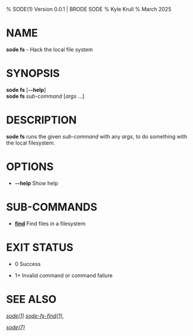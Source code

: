 % SODE(1) Version 0.0.1 | BRODE SODE
% Kyle Krull
% March 2025

# NAME

**sode fs** - Hack the local file system

# SYNOPSIS

**sode fs** \[**\-\-help**\]  
**sode fs** *sub-command* \[*args* …\]

# DESCRIPTION

**sode fs** runs the given *sub-command* with any *args*, to do something with
the local filesystem.

# OPTIONS

  - **\-\-help**
    Show help

# SUB-COMMANDS

  - [**find**](./fs-find.1.md)
    Find files in a filesystem

# EXIT STATUS

  - 0
    Success

  - 1+
    Invalid command or command failure

# SEE ALSO

[*sode(1)*](./sode.1.md)
[*sode-fs-find(1)*](./sode-fs-find.1.md),

[*sode(7)*](./sode.7.md)
